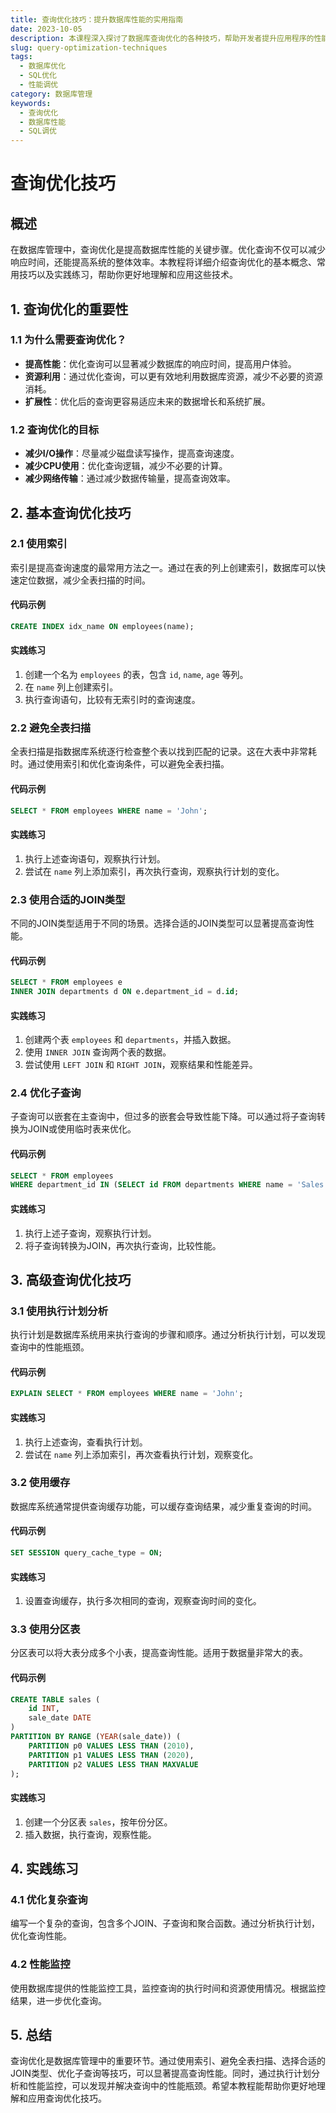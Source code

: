 ```yaml
---
title: 查询优化技巧：提升数据库性能的实用指南
date: 2023-10-05
description: 本课程深入探讨了数据库查询优化的各种技巧，帮助开发者提升应用程序的性能和响应速度。
slug: query-optimization-techniques
tags:
  - 数据库优化
  - SQL优化
  - 性能调优
category: 数据库管理
keywords:
  - 查询优化
  - 数据库性能
  - SQL调优
---
```


# 查询优化技巧

## 概述

在数据库管理中，查询优化是提高数据库性能的关键步骤。优化查询不仅可以减少响应时间，还能提高系统的整体效率。本教程将详细介绍查询优化的基本概念、常用技巧以及实践练习，帮助你更好地理解和应用这些技术。

## 1. 查询优化的重要性

### 1.1 为什么需要查询优化？

- **提高性能**：优化查询可以显著减少数据库的响应时间，提高用户体验。
- **资源利用**：通过优化查询，可以更有效地利用数据库资源，减少不必要的资源消耗。
- **扩展性**：优化后的查询更容易适应未来的数据增长和系统扩展。

### 1.2 查询优化的目标

- **减少I/O操作**：尽量减少磁盘读写操作，提高查询速度。
- **减少CPU使用**：优化查询逻辑，减少不必要的计算。
- **减少网络传输**：通过减少数据传输量，提高查询效率。

## 2. 基本查询优化技巧

### 2.1 使用索引

索引是提高查询速度的最常用方法之一。通过在表的列上创建索引，数据库可以快速定位数据，减少全表扫描的时间。

#### 代码示例

```sql
CREATE INDEX idx_name ON employees(name);
```

#### 实践练习

1. 创建一个名为 `employees` 的表，包含 `id`, `name`, `age` 等列。
2. 在 `name` 列上创建索引。
3. 执行查询语句，比较有无索引时的查询速度。

### 2.2 避免全表扫描

全表扫描是指数据库系统逐行检查整个表以找到匹配的记录。这在大表中非常耗时。通过使用索引和优化查询条件，可以避免全表扫描。

#### 代码示例

```sql
SELECT * FROM employees WHERE name = 'John';
```

#### 实践练习

1. 执行上述查询语句，观察执行计划。
2. 尝试在 `name` 列上添加索引，再次执行查询，观察执行计划的变化。

### 2.3 使用合适的JOIN类型

不同的JOIN类型适用于不同的场景。选择合适的JOIN类型可以显著提高查询性能。

#### 代码示例

```sql
SELECT * FROM employees e
INNER JOIN departments d ON e.department_id = d.id;
```

#### 实践练习

1. 创建两个表 `employees` 和 `departments`，并插入数据。
2. 使用 `INNER JOIN` 查询两个表的数据。
3. 尝试使用 `LEFT JOIN` 和 `RIGHT JOIN`，观察结果和性能差异。

### 2.4 优化子查询

子查询可以嵌套在主查询中，但过多的嵌套会导致性能下降。可以通过将子查询转换为JOIN或使用临时表来优化。

#### 代码示例

```sql
SELECT * FROM employees
WHERE department_id IN (SELECT id FROM departments WHERE name = 'Sales');
```

#### 实践练习

1. 执行上述子查询，观察执行计划。
2. 将子查询转换为JOIN，再次执行查询，比较性能。

## 3. 高级查询优化技巧

### 3.1 使用执行计划分析

执行计划是数据库系统用来执行查询的步骤和顺序。通过分析执行计划，可以发现查询中的性能瓶颈。

#### 代码示例

```sql
EXPLAIN SELECT * FROM employees WHERE name = 'John';
```

#### 实践练习

1. 执行上述查询，查看执行计划。
2. 尝试在 `name` 列上添加索引，再次查看执行计划，观察变化。

### 3.2 使用缓存

数据库系统通常提供查询缓存功能，可以缓存查询结果，减少重复查询的时间。

#### 代码示例

```sql
SET SESSION query_cache_type = ON;
```

#### 实践练习

1. 设置查询缓存，执行多次相同的查询，观察查询时间的变化。

### 3.3 使用分区表

分区表可以将大表分成多个小表，提高查询性能。适用于数据量非常大的表。

#### 代码示例

```sql
CREATE TABLE sales (
    id INT,
    sale_date DATE
)
PARTITION BY RANGE (YEAR(sale_date)) (
    PARTITION p0 VALUES LESS THAN (2010),
    PARTITION p1 VALUES LESS THAN (2020),
    PARTITION p2 VALUES LESS THAN MAXVALUE
);
```

#### 实践练习

1. 创建一个分区表 `sales`，按年份分区。
2. 插入数据，执行查询，观察性能。

## 4. 实践练习

### 4.1 优化复杂查询

编写一个复杂的查询，包含多个JOIN、子查询和聚合函数。通过分析执行计划，优化查询性能。

### 4.2 性能监控

使用数据库提供的性能监控工具，监控查询的执行时间和资源使用情况。根据监控结果，进一步优化查询。

## 5. 总结

查询优化是数据库管理中的重要环节。通过使用索引、避免全表扫描、选择合适的JOIN类型、优化子查询等技巧，可以显著提高查询性能。同时，通过执行计划分析和性能监控，可以发现并解决查询中的性能瓶颈。希望本教程能帮助你更好地理解和应用查询优化技巧。